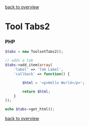 [back to overview](../../README.markdown#initial-functionality)

Tool Tabs2
===============================

### PHP

````php
$tabs = new ToolsetTabs2();

// adds a tab
$tabs->add_item(array(
	'label' => 'Tab Label',
	'callback' => function() {

		$html = '<p>Hello World</p>';

		return $html;
	}
));

echo $tabs->get_html();
````

[back to overview](../../README.markdown#initial-functionality)
